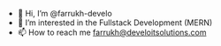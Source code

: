 - 👋 Hi, I’m @farrukh-develo
- 👀 I’m interested in the Fullstack Development (MERN)
- 📫 How to reach me farrukh@develoitsolutions.com
